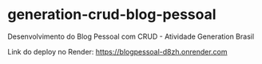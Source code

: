 # generation-crud-blog-pessoal
Desenvolvimento do Blog Pessoal com CRUD - Atividade Generation Brasil


Link do deploy no Render: https://blogpessoal-d8zh.onrender.com
